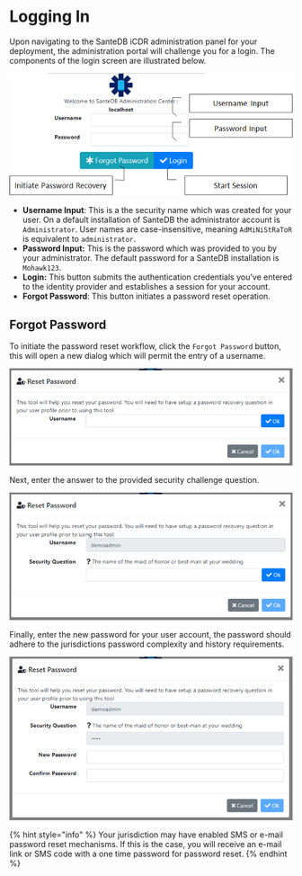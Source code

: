 # Logging In

Upon navigating to the SanteDB iCDR administration panel for your deployment, the administration portal will challenge you for a login. The components of the login screen are illustrated below.

![](<../../../.gitbook/assets/image (298).png>)



* **Username Input**: This is a the security name which was created for your user. On a default installation of SanteDB the administrator account is `Administrator`. User names are case-insensitive, meaning `AdMiNiStRaToR` is equivalent to `administrator`.
* **Password Input:** This is the password which was provided to you by your administrator. The default password for a SanteDB installation is `Mohawk123`.
* **Login:** This button submits the authentication credentials you've entered to the identity provider and establishes a session for your account.
* **Forgot Password**: This button initiates a password reset operation.

## Forgot Password

To initiate the password reset workflow, click the `Forgot Password` button, this will open a new dialog which will permit the entry of a username.

![](<../../../.gitbook/assets/image (720).png>)

Next, enter the answer to the provided security challenge question.

![](<../../../.gitbook/assets/image (458).png>)

Finally, enter the new password for your user account, the password should adhere to the jurisdictions password complexity and history requirements.

![](<../../../.gitbook/assets/image (57).png>)

{% hint style="info" %}
Your jurisdiction may have enabled SMS or e-mail password reset mechanisms. If this is the case, you will receive an e-mail link or SMS code with a one time password for password reset.
{% endhint %}

